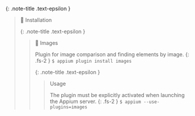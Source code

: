 <!-- _includes/docs/env/appium/ -->

{: .note-title .text-epsilon }
> 🔲 Installation
>
> {: .note-title .text-epsilon }
>> 🔲 Images
>>
>> Plugin for image comparison and finding elements by image.
>> {: .fs-2 }
>> `$ appium plugin install images`
>>
>> {: .note-title .text-epsilon }
>>> Usage
>>>
>>> The plugin must be explicitly activated when launching the Appium server.
>>> {: .fs-2 }
>>> `$ appium --use-plugins=images`
